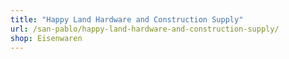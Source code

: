 ```yaml
---
title: "Happy Land Hardware and Construction Supply"
url: /san-pablo/happy-land-hardware-and-construction-supply/
shop: Eisenwaren
---
```

